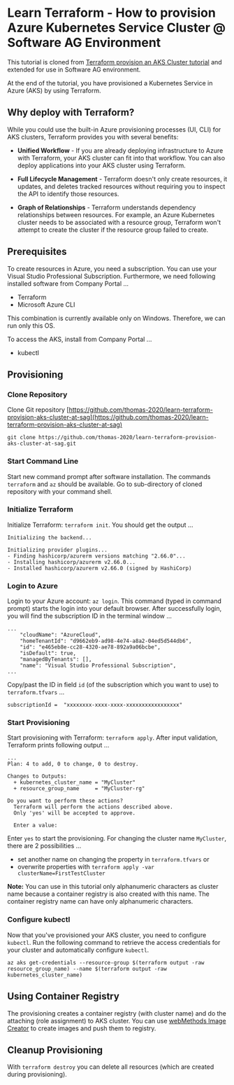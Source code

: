 # Learn Terraform - How to provision Azure Kubernetes Service Cluster @ Software AG Environment

This tutorial is cloned from [Terraform provision an AKS Cluster tutorial](https://developer.hashicorp.com/terraform/tutorials/kubernetes/aks) and extended for use in Software AG environment.

At the end of the tutorial, you have provisioned a Kubernetes Service in Azure (AKS) by using Terraform.

## Why deploy with Terraform?

While you could use the built-in Azure provisioning processes (UI, CLI) for AKS clusters, Terraform provides you with several benefits:

* **Unified Workflow** - If you are already deploying infrastructure to Azure with Terraform, your AKS cluster can fit into that workflow. You can also deploy applications into your AKS cluster using Terraform.

* **Full Lifecycle Management** - Terraform doesn't only create resources, it updates, and deletes tracked resources without requiring you to inspect the API to identify those resources.

* **Graph of Relationships** - Terraform understands dependency relationships between resources. For example, an Azure Kubernetes cluster needs to be associated with a resource group, Terraform won't attempt to create the cluster if the resource group failed to create.

## Prerequisites

To create resources in Azure, you need a subscription. You can use your Visual Studio Professional Subscription. Furthermore, we need following installed software from Company Portal ...

* Terraform
* Microsoft Azure CLI

This combination is currently available only on Windows. Therefore, we can run only this OS.

To access the AKS, install from Company Portal ...

* kubectl

## Provisioning

### Clone Repository

Clone Git repository [https://github.com/thomas-2020/learn-terraform-provision-aks-cluster-at-sag](https://github.com/thomas-2020/learn-terraform-provision-aks-cluster-at-sag)

```
git clone https://github.com/thomas-2020/learn-terraform-provision-aks-cluster-at-sag.git
```

### Start Command Line

Start new command prompt after software installation. The commands `terraform` and `az` should be available. Go to sub-directory of cloned repository with your command shell.

### Initialize Terraform

Initialize Terraform: `terraform init`. You should get the output ...

```
Initializing the backend...

Initializing provider plugins...
- Finding hashicorp/azurerm versions matching "2.66.0"...
- Installing hashicorp/azurerm v2.66.0...
- Installed hashicorp/azurerm v2.66.0 (signed by HashiCorp)
```

### Login to Azure

Login to your Azure account: `az login`. This command (typed in command prompt) starts the login into your default browser. After successfully login, you will find the subscription ID in the terminal window ...

```
...
    "cloudName": "AzureCloud",
    "homeTenantId": "d9662eb9-ad98-4e74-a8a2-04ed5d544db6",
    "id": "e465eb8e-cc28-4320-ae78-892a9a06bcbe",
    "isDefault": true,
    "managedByTenants": [],
    "name": "Visual Studio Professional Subscription",
...
```

Copy/past the ID in field `id` (of the subscription which you want to use) to  `terraform.tfvars` ...

```
subscriptionId =  "xxxxxxxx-xxxx-xxxx-xxxxxxxxxxxxxxxxx"
```

### Start Provisioning

Start provisioning with Terraform: `terraform apply`. After input validation, Terraform prints following output ...

```
...
Plan: 4 to add, 0 to change, 0 to destroy.

Changes to Outputs:
  + kubernetes_cluster_name = "MyCluster"
  + resource_group_name     = "MyCluster-rg"

Do you want to perform these actions?
  Terraform will perform the actions described above.
  Only 'yes' will be accepted to approve.

  Enter a value:
```

Enter `yes` to start the provisioning. For changing the cluster name `MyCluster`, there are 2 possibilities ...

* set another name on changing the property in `terraform.tfvars` or
* overwrite properties with `terraform apply -var clusterName=FirstTestCluster`

**Note:** You can use in this tutorial only alphanumeric characters as cluster name because a container registry is also created with this name. The container registry name can have only alphanumeric characters.

### Configure kubectl

Now that you've provisioned your AKS cluster, you need to configure `kubectl`. Run the following command to retrieve the access credentials for your cluster and automatically configure `kubectl`.

```
az aks get-credentials --resource-group $(terraform output -raw resource_group_name) --name $(terraform output -raw kubernetes_cluster_name)
```

## Using Container Registry

The provisioning creates a container registry (with cluster name) and do the attaching (role assignment) to AKS cluster. You can use [webMethods Image Creator](https://dev.azure.com/wM-Inno-Container/webmethods-image-creator) to create images and push them to registry.

## Cleanup Provisioning

With `terraform destroy` you can delete all resources (which are created during provisioning).
